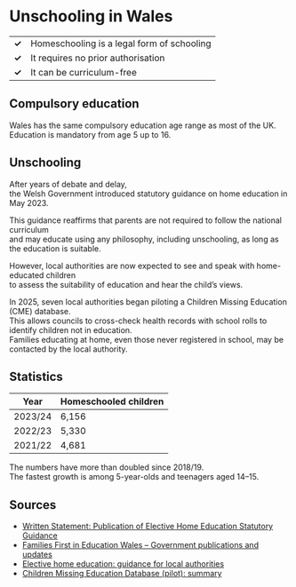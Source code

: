 # Unschooling in Wales

|       |                                            |
| ----- | ------------------------------------------ |
| **✓** | Homeschooling is a legal form of schooling |
| **✓** | It requires no prior authorisation         |
| **✓** | It can be curriculum-free                  |

## Compulsory education

Wales has the same compulsory education age range as most of the UK.
Education is mandatory from age 5 up to 16.

## Unschooling

After years of debate and delay,  
the Welsh Government introduced statutory guidance on home education in May 2023.

This guidance reaffirms that parents are not required to follow the national curriculum  
and may educate using any philosophy, including unschooling, as long as the education is suitable.

However, local authorities are now expected to see and speak with home-educated children  
to assess the suitability of education and hear the child’s views.

In 2025, seven local authorities began piloting a Children Missing Education (CME) database.  
This allows councils to cross-check health records with school rolls to identify children not in education.  
Families educating at home, even those never registered in school, may be contacted by the local authority.

## Statistics

| Year    | Homeschooled children |
| ------- | --------------------- |
| 2023/24 | 6,156                 |
| 2022/23 | 5,330                 |
| 2021/22 | 4,681                 |

The numbers have more than doubled since 2018/19.  
The fastest growth is among 5-year-olds and teenagers aged 14–15.

## Sources

- [Written Statement: Publication of Elective Home Education Statutory Guidance](https://www.gov.wales/written-statement-publication-elective-home-education-statutory-guidance)
- [Families First in Education Wales – Government publications and updates](https://familiesfirst.wales/welsh-government/#:~:text=MSs,Plenary%20%E2%80%93%206%20June%202023)
- [Elective home education: guidance for local authorities](https://www.gov.wales/elective-home-education-guidance-html)
- [Children Missing Education Database (pilot): summary](https://edyourself.org/wales-children-missing-education-database-pilot/)
